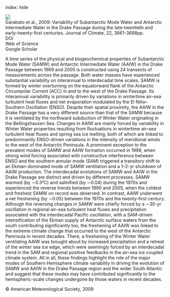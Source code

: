 index: hide

<div class="Citation">
    <div class="Citation-thumb CitationThumb-linked"  data-href="https://doi.org/10.1175/2009jcli2621.1">
      <img src="https://static.claimspace.cloud/climate-study-static/refs/thumbs/3/Garabato_et_al_2009-thumb.png" />
    </div>

  <div class="Citation-body">
    <div class="Citation-text">Garabato et al., 2009: Variability of Subantarctic Mode Water and Antarctic Intermediate Water in the Drake Passage during the late-twentieth and early-twenty-first centuries. <span class="Article-journal">Journal of Climate, </span><span class="Article-volume">22, </span>3661-3688pp.</div>
    <div class="Citation-links">
      <div class="CitationLink" data-href="https://doi.org/10.1175/2009jcli2621.1">
        <div class="CitationLink-icon CitationLink-Doi"></div>
        <div class="CitationLink-text">DOI</div>
      </div>
      <div class="CitationLink" data-href="http://cel.webofknowledge.com/InboundService.do?customersID=atyponcel&smartRedirect=yes&mode=FullRecord&IsProductCode=Yes&product=CEL&Init=Yes&Func=Frame&action=retrieve&SrcApp=literatum&SrcAuth=atyponcel&SID=7CNc3cIRaBKjGbSujFM&UT=WOS:000268127300009">
        <div class="CitationLink-icon CitationLink-Isi"></div>
        <div class="CitationLink-text">Web of Science</div>
      </div>
      <div class="CitationLink" data-href="https://scholar.google.com/scholar?q=10.1175/2009jcli2621.1">
        <div class="CitationLink-icon CitationLink-Scholar"></div>
        <div class="CitationLink-text">Google Scholar</div>
      </div>
    </div>
  </div>
</div>

A time series of the physical and biogeochemical properties of Subantarctic Mode Water (SAMW) and Antarctic Intermediate Water (AAIW) in the Drake Passage between 1969 and 2005 is constructed using 24 transects of measurements across the passage. Both water masses have experienced substantial variability on interannual to interdecadal time scales. SAMW is formed by winter overturning on the equatorward flank of the Antarctic Circumpolar Current (ACC) in and to the west of the Drake Passage. Its interannual variability is primarily driven by variations in wintertime air–sea turbulent heat fluxes and net evaporation modulated by the El Niño–Southern Oscillation (ENSO). Despite their spatial proximity, the AAIW in the Drake Passage has a very different source than that of the SAMW because it is ventilated by the northward subduction of Winter Water originating in the Bellingshausen Sea. Changes in AAIW are mainly forced by variability in Winter Water properties resulting from fluctuations in wintertime air–sea turbulent heat fluxes and spring sea ice melting, both of which are linked to predominantly ENSO-driven variations in the intensity of meridional winds to the west of the Antarctic Peninsula. A prominent exception to the prevalent modes of SAMW and AAIW formation occurred in 1998, when strong wind forcing associated with constructive interference between ENSO and the southern annular mode (SAM) triggered a transitory shift to an Ekman-dominated mode of SAMW ventilation and a 1–2-yr shutdown of AAIW production. The interdecadal evolutions of SAMW and AAIW in the Drake Passage are distinct and driven by different processes. SAMW warmed (by ∼0.3°C) and salinified (by ∼0.04) during the 1970s and experienced the reverse trends between 1990 and 2005, when the coldest and freshest SAMW on record was observed. In contrast, AAIW underwent a net freshening (by ∼0.05) between the 1970s and the twenty-first century. Although the reversing changes in SAMW were chiefly forced by a ∼30-yr oscillation in regional air–sea turbulent heat fluxes and precipitation associated with the interdecadal Pacific oscillation, with a SAM-driven intensification of the Ekman supply of Antarctic surface waters from the south contributing significantly too, the freshening of AAIW was linked to the extreme climate change that occurred to the west of the Antarctic Peninsula in recent decades. There, a freshening of the Winter Water ventilating AAIW was brought about by increased precipitation and a retreat of the winter sea ice edge, which were seemingly forced by an interdecadal trend in the SAM and regional positive feedbacks in the air–sea ice coupled climate system. All in all, these findings highlight the role of the major modes of Southern Hemisphere climate variability in driving the evolution of SAMW and AAIW in the Drake Passage region and the wider South Atlantic and suggest that these modes may have contributed significantly to the hemispheric-scale changes undergone by those waters in recent decades.

<div class="Citation-copy">
&copy; American Meteorological Society, 2009
</div>